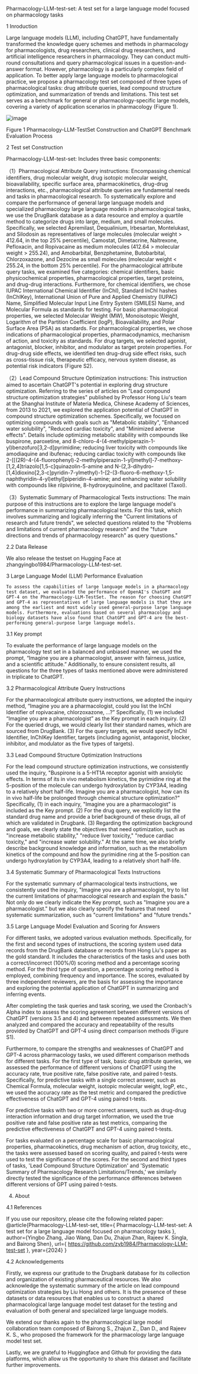 Pharmacology-LLM-test-set: A test set for a large language model focused on pharmacology tasks

1 Inroduction

  Large language models (LLM), including ChatGPT, have fundamentally transformed the knowledge query schemes and methods in pharmacology for pharmacologists, drug researchers, clinical drug researchers, and artificial intelligence researchers in pharmacology. They can conduct multi-round consultations and query pharmacological issues in a question-and-answer format. However, pharmacology is a particularly complex field of application. To better apply large language models to pharmacological practice, we propose a pharmacology test set composed of three types of pharmacological tasks: drug attribute queries, lead compound structure optimization, and summarization of trends and limitations. This test set serves as a benchmark for general or pharmacology-specific large models, covering a variety of application scenarios in pharmacology (Figure 1).
 
  ![image](https://github.com/zyb1984/Pharmacology-LLM-test-set/blob/master/%E5%9B%BE010203.jpg)
  
  Figure 1 Pharmacology-LLM-TestSet Construction and ChatGPT Benchmark Evaluation Process

2 Test set Construction
   
   Pharmacology-LLM-test-set: Includes three basic components:
  
  （1）Pharmacological Attribute Query instructions: Encompassing chemical identifiers, drug molecular weight, drug isotopic molecular weight, bioavailability, specific surface area, pharmacokinetics, drug-drug interactions, etc., pharmacological attribute queries are fundamental needs and tasks in pharmacological research. To systematically explore and compare the performance of general large language models and specialized pharmacology large language models in pharmacological tasks, we use the DrugBank database as a data resource and employ a quartile method to categorize drugs into large, medium, and small molecules. Specifically, we selected Apremilast, Dequalinium, Irbesartan, Montelukast, and Silodosin as representatives of large molecules (molecular weight > 412.64, in the top 25% percentile), Camostat, Dimetacrine, Naltrexone, Pefloxacin, and Ropivacaine as medium molecules (412.64 > molecular weight > 255.24), and Amobarbital, Benzphetamine, Butobarbital, Chlorzoxazone, and Dezocine as small molecules (molecular weight < 255.24, in the bottom 25% percentile). For the pharmacological attribute query tasks, we examined five categories: chemical identifiers, basic physicochemical properties, pharmacological properties, target proteins, and drug-drug interactions. Furthermore, for chemical identifiers, we chose IUPAC International Chemical Identifier (InChI), Standard InChI hashes (InChIKey), International Union of Pure and Applied Chemistry (IUPAC) Name, Simplified Molecular Input Line Entry System (SMILES) Name, and Molecular Formula as standards for testing. For basic pharmacological properties, we selected Molecular Weight (MW), Monoisotopic Weight, Logarithm of the Partition Coefficient (logP), Bioavailability, and Polar Surface Area (PSA) as standards. For pharmacological properties, we chose indications of pharmacological properties, pharmacodynamics, mechanism of action, and toxicity as standards. For drug targets, we selected agonist, antagonist, blocker, inhibitor, and modulator as target protein properties. For drug-drug side effects, we identified ten drug-drug side effect risks, such as cross-tissue risk, therapeutic efficacy, nervous system disease, as potential risk indicators (Figure S2).
  
  （2）Lead Compound Structure Optimization instructions: This instruction aimed to ascertain ChatGPT's potential in exploring drug structure optimization. Referring to the series of articles on "Lead compound structure optimization strategies" published by Professor Hong Liu's team at the Shanghai Institute of Materia Medica, Chinese Academy of Sciences, from 2013 to 2021, we explored the application potential of ChatGPT in compound structure optimization schemes. Specifically, we focused on optimizing compounds with goals such as "Metabolic stability", "Enhanced water solubility", "Reduced cardiac toxicity", and "Minimized adverse effects". Details include optimizing metabolic stability with compounds like buspirone, paroxetine, and 8-chloro-4-(4-methylpiperazin-1-yl)benzofuro[3,2-d]pyrimidine; reducing liver toxicity with compounds like amodiaquine and ibufenac; reducing cardiac toxicity with compounds like 2-[[(2R)-4-(4-fluorophenyl)-2-methylpiperazin-1-yl]methyl]-7-methoxy-[1,2,4]triazolo[1,5-c]quinazolin-5-amine and N-(2,3-dihydro-[1,4]dioxino[2,3-c]pyridin-7-ylmethyl)-1-[2-(3-fluoro-6-methoxy-1,5-naphthyridin-4-yl)ethyl]piperidin-4-amine; and enhancing water solubility with compounds like rilpivirine, 8-hydroxyquinoline, and paclitaxel (Taxol).
  
  （3）Systematic Summary of Pharmacological Texts instructions: The main purpose of this instructions are to explore the large language model's performance in summarizing pharmacological texts. For this task, which involves summarizing and logically inferring the "Current limitations of research and future trends", we selected questions related to the "Problems and limitations of current pharmacology research" and the "future directions and trends of pharmacology research" as query questions."

2.2 Data Release 
  
   We also release the testset on Hugging Face at zhangyingbo1984/Pharmacology-LLM-test-set.

3 Large Language Model (LLM) Performance Evaluation
    
    To assess the capabilities of large language models in a pharmacology test dataset, we evaluated the performance of OpenAI's ChatGPT and GPT-4 on the Pharmacology-LLM-TestSet. The reason for choosing ChatGPT and GPT-4 as representatives of large language models is that they are among the earliest and most widely used general-purpose large language models. Furthermore, evaluations based on several pharmacology and biology datasets have also found that ChatGPT and GPT-4 are the best-performing general-purpose large language models.

3.1 Key prompt
   
   To evaluate the performance of large language models on the pharmacology test set in a balanced and unbiased manner, we used the prompt, “Imagine you are a pharmacologist, answer with fairness, justice, and a scientific attitude.” Additionally, to ensure consistent results, all questions for the three types of tasks mentioned above were administered in triplicate to ChatGPT.

3.2 Pharmacological Attribute Query Instructions
  
  For the pharmacological attribute query instructions, we adopted the inquiry method, “Imagine you are a pharmacologist, could you list the InChI Identifier of ropivacaine, chlorzoxazone, ...?” Specifically, (1) we included “Imagine you are a pharmacologist” as the Key prompt in each inquiry. (2) For the queried drugs, we would clearly list their standard names, which are sourced from DrugBank. (3) For the query targets, we would specify InChI Identifier, InChIKey Identifier, targets (including agonist, antagonist, blocker, inhibitor, and modulator as the five types of targets).

3.3 Lead Compound Structure Optimization Instructions
  
  For the lead compound structure optimization instructions, we consistently used the inquiry, "Buspirone is a 5-HT1A receptor agonist with anxiolytic effects. In terms of its in vivo metabolism kinetics, the pyrimidine ring at the 5-position of the molecule can undergo hydroxylation by CYP3A4, leading to a relatively short half-life. Imagine you are a pharmacologist, how can its in vivo half-life be prolonged through chemical structure optimization?" Specifically, (1) in each inquiry, "Imagine you are a pharmacologist" is included as the Key prompt. (2) For the drug query, we explicitly list the standard drug name and provide a brief background of these drugs, all of which are validated in Drugbank. (3) Regarding the optimization background and goals, we clearly state the objectives that need optimization, such as "increase metabolic stability," "reduce liver toxicity," "reduce cardiac toxicity," and "increase water solubility." At the same time, we also briefly describe background knowledge and information, such as the metabolism kinetics of the compound and how the pyrimidine ring at the 5-position can undergo hydroxylation by CYP3A4, leading to a relatively short half-life.

3.4 Systematic Summary of Pharmacological Texts Instructions
  
  For the systematic summary of pharmacological texts instructions, we consistently used the inquiry, "Imagine you are a pharmacologist, try to list the current limitations of pharmacological research and explain the basis." Not only do we clearly indicate the Key prompt, such as "Imagine you are a pharmacologist." but we also clearly specify the features that need systematic summarization, such as "current limitations" and "future trends."

3.5 Large Language Model Evaluation and Scoring for Answers

For different tasks, we adopted various evaluation methods. Specifically, for the first and second types of instructions, the scoring system used data records from the DrugBank database or records from Hong Liu's paper as the gold standard. It includes the characteristics of the tasks and uses both a correct/incorrect (100%/0) scoring method and a percentage scoring method. For the third type of question, a percentage scoring method is employed, combining frequency and importance. The scores, evaluated by three independent reviewers, are the basis for assessing the importance and exploring the potential application of ChatGPT in summarizing and inferring events.

After completing the task queries and task scoring, we used the Cronbach's Alpha index to assess the scoring agreement between different versions of ChatGPT (versions 3.5 and 4) and between repeated assessments. We then analyzed and compared the accuracy and repeatability of the results provided by ChatGPT and GPT-4 using direct comparison methods (Figure S1).

Furthermore, to compare the strengths and weaknesses of ChatGPT and GPT-4 across pharmacology tasks, we used different comparison methods for different tasks. For the first type of task, basic drug attribute queries, we assessed the performance of different versions of ChatGPT using the accuracy rate, true positive rate, false positive rate, and paired t-tests. Specifically, for predictive tasks with a single correct answer, such as Chemical Formula, molecular weight, isotopic molecular weight, logP, etc., we used the accuracy rate as the test metric and compared the predictive effectiveness of ChatGPT and GPT-4 using paired t-tests.

For predictive tasks with two or more correct answers, such as drug-drug interaction information and drug target information, we used the true positive rate and false positive rate as test metrics, comparing the predictive effectiveness of ChatGPT and GPT-4 using paired t-tests.

For tasks evaluated on a percentage scale for basic pharmacological properties, pharmacokinetics, drug mechanism of action, drug toxicity, etc., the tasks were assessed based on scoring quality, and paired t-tests were used to test the significance of the scores. For the second and third types of tasks, 'Lead Compound Structure Optimization' and 'Systematic Summary of Pharmacology Research Limitations/Trends,' we similarly directly tested the significance of the performance differences between different versions of GPT using paired t-tests.

4. About

4.1 References

  If you use our repository, please cite the following related paper:
 @article{Pharmacology-LLM-test-set,
  title={ Pharmacology-LLM-test-set: A test set for a large language model focused on pharmacology tasks },
  author={Yingbo Zhang, Jiao Wang, Dan Du, Zhajun Zhan, Rajeev K. Singla, and Bairong Shen},
  url={ https://github.com/zyb1984/Pharmacology-LLM-test-set },
  year={2024}
}

4.2 Acknowledgements
  
  Firstly, we express our gratitude to the Drugbank database for its collection and organization of existing pharmaceutical resources. We also acknowledge the systematic summary of the article on lead compound optimization strategies by Liu Hong and others. It is the presence of these datasets or data resources that enables us to construct a shared pharmacological large language model test dataset for the testing and evaluation of both general and specialized large language models.

   We extend our thanks again to the pharmacological large model collaboration team composed of Bairong S., Zhajun Z., Dan D., and Rajeev K. S., who proposed the framework for the pharmacology large language model test set.

   Lastly, we are grateful to Huggingface and Github for providing the data platforms, which allow us the opportunity to share this dataset and facilitate further improvements.

